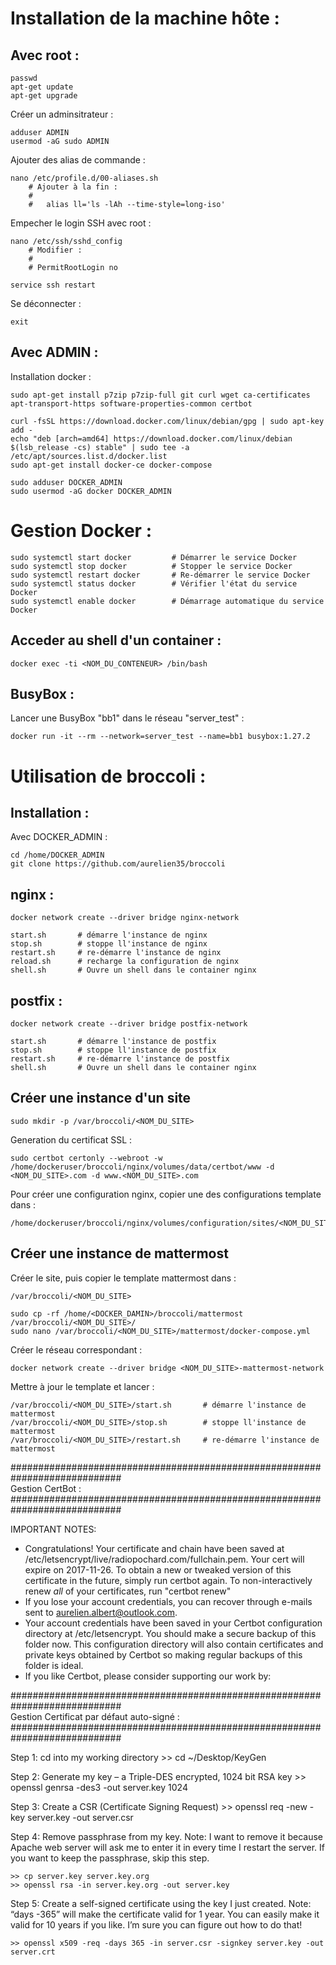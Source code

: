# Installation de la machine hôte :

## Avec root :
    passwd
    apt-get update
    apt-get upgrade

Créer un adminsitrateur :

    adduser ADMIN
    usermod -aG sudo ADMIN

Ajouter des alias de commande :

    nano /etc/profile.d/00-aliases.sh
        # Ajouter à la fin :
        #
        #   alias ll='ls -lAh --time-style=long-iso'

Empecher le login SSH avec root :

    nano /etc/ssh/sshd_config
        # Modifier :
        #
        # PermitRootLogin no

    service ssh restart

Se déconnecter :

    exit



## Avec ADMIN :

Installation docker :

    sudo apt-get install p7zip p7zip-full git curl wget ca-certificates apt-transport-https software-properties-common certbot

    curl -fsSL https://download.docker.com/linux/debian/gpg | sudo apt-key add -
    echo "deb [arch=amd64] https://download.docker.com/linux/debian $(lsb_release -cs) stable" | sudo tee -a /etc/apt/sources.list.d/docker.list
    sudo apt-get install docker-ce docker-compose
    
    sudo adduser DOCKER_ADMIN
    sudo usermod -aG docker DOCKER_ADMIN


# Gestion Docker :

    sudo systemctl start docker         # Démarrer le service Docker
    sudo systemctl stop docker          # Stopper le service Docker
    sudo systemctl restart docker       # Re-démarrer le service Docker
    sudo systemctl status docker        # Vérifier l'état du service Docker
    sudo systemctl enable docker        # Démarrage automatique du service Docker


    
## Acceder au shell d'un container :

    docker exec -ti <NOM_DU_CONTENEUR> /bin/bash


## BusyBox :

Lancer une BusyBox "bb1" dans le réseau "server_test" :

    docker run -it --rm --network=server_test --name=bb1 busybox:1.27.2


# Utilisation de broccoli :

## Installation :

Avec DOCKER_ADMIN :

    cd /home/DOCKER_ADMIN
	git clone https://github.com/aurelien35/broccoli

	
## nginx :

    docker network create --driver bridge nginx-network

    start.sh       # démarre l'instance de nginx
    stop.sh        # stoppe ll'instance de nginx
    restart.sh     # re-démarre l'instance de nginx
    reload.sh      # recharge la configuration de nginx
    shell.sh       # Ouvre un shell dans le container nginx

	
## postfix :

    docker network create --driver bridge postfix-network

    start.sh       # démarre l'instance de postfix
    stop.sh        # stoppe ll'instance de postfix
    restart.sh     # re-démarre l'instance de postfix
    shell.sh       # Ouvre un shell dans le container nginx
    

## Créer une instance d'un site

    sudo mkdir -p /var/broccoli/<NOM_DU_SITE>
	
Generation du certificat SSL :	

    sudo certbot certonly --webroot -w /home/dockeruser/broccoli/nginx/volumes/data/certbot/www -d <NOM_DU_SITE>.com -d www.<NOM_DU_SITE>.com
	
Pour créer une configuration nginx, copier une des configurations template dans :

	/home/dockeruser/broccoli/nginx/volumes/configuration/sites/<NOM_DU_SITE>.conf


## Créer une instance de mattermost

Créer le site, puis copier le template mattermost dans :

	/var/broccoli/<NOM_DU_SITE>
	
	sudo cp -rf /home/<DOCKER_DAMIN>/broccoli/mattermost /var/broccoli/<NOM_DU_SITE>/
	sudo nano /var/broccoli/<NOM_DU_SITE>/mattermost/docker-compose.yml
	
Créer le réseau correspondant :

    docker network create --driver bridge <NOM_DU_SITE>-mattermost-network
	
Mettre à jour le template et lancer :

    /var/broccoli/<NOM_DU_SITE>/start.sh       # démarre l'instance de mattermost
    /var/broccoli/<NOM_DU_SITE>/stop.sh        # stoppe ll'instance de mattermost
    /var/broccoli/<NOM_DU_SITE>/restart.sh     # re-démarre l'instance de mattermost




############################################################################	
Gestion CertBot :
############################################################################	
	
IMPORTANT NOTES:
 - Congratulations! Your certificate and chain have been saved at
   /etc/letsencrypt/live/radiopochard.com/fullchain.pem. Your cert
   will expire on 2017-11-26. To obtain a new or tweaked version of
   this certificate in the future, simply run certbot again. To
   non-interactively renew *all* of your certificates, run "certbot
   renew"
 - If you lose your account credentials, you can recover through
   e-mails sent to aurelien.albert@outlook.com.
 - Your account credentials have been saved in your Certbot
   configuration directory at /etc/letsencrypt. You should make a
   secure backup of this folder now. This configuration directory will
   also contain certificates and private keys obtained by Certbot so
   making regular backups of this folder is ideal.
 - If you like Certbot, please consider supporting our work by:
	

############################################################################	
Gestion Certificat par défaut auto-signé :
############################################################################	
	
Step 1: cd into my working directory
	>> cd ~/Desktop/KeyGen
	
Step 2: Generate my key – a Triple-DES encrypted, 1024 bit RSA key
	>> openssl genrsa -des3 -out server.key 1024
	
Step 3: Create a CSR (Certificate Signing Request)
	>> openssl req -new -key server.key -out server.csr
	
Step 4: Remove passphrase from my key.
Note: I want to remove it because Apache web server will ask me to enter it in every time I restart the server. If you want to keep the passphrase, skip this step.

	>> cp server.key server.key.org
	>> openssl rsa -in server.key.org -out server.key
	
Step 5: Create a self-signed certificate using the key I just created.
Note: “days -365” will make the certificate valid for 1 year. You can easily make it valid for 10 years if you like. I’m sure you can figure out how to do that!

	>> openssl x509 -req -days 365 -in server.csr -signkey server.key -out server.crt





